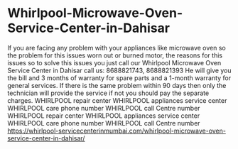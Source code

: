 # Whirlpool-Microwave-Oven-Service-Center-in-Dahisar
   If you are facing any problem with your appliances like microwave oven so the problem for this issues worn out or burned motor, the reasons for this issues so to solve this issues you just call our Whirlpool Microwave Oven Service Center in Dahisar call us: 8688821743, 8688821393   He will give you the bill and 3 months of warranty for spare parts and a 1-month warranty for general services. If there is the same problem within 90 days then only the technician will provide the service if not you should pay the separate charges. WHIRLPOOL    repair center WHIRLPOOL    appliances service center   WHIRLPOOL    care phone number WHIRLPOOL    call Centre number WHIRLPOOL    repair center WHIRLPOOL    appliances service center   WHIRLPOOL    care phone number WHIRLPOOL    call Centre number   https://whirlpool-servicecenterinmumbai.com/whirlpool-microwave-oven-service-center-in-dahisar/
